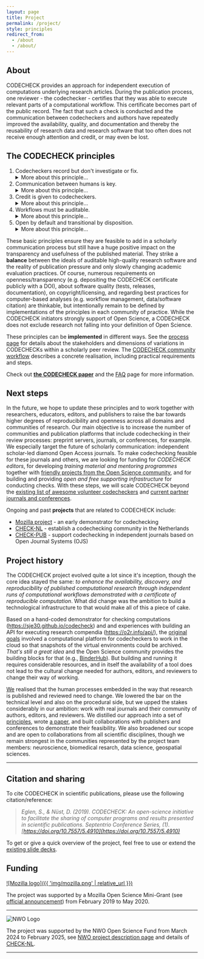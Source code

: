 ```yaml
---
layout: page
title: Project
permalink: /project/
style: principles
redirect_from:
  - /about
  - /about/
---
```


## About

CODECHECK provides an approach for independent execution of computations underlying research articles.
During the publication process, one reviewer - the codechecker - certifies that they was able to execute relevant parts of a computational workflow.
This certificate becomes part of the public record.
The fact that such a check is conducted and the communication between codecheckers and authors have repeatedly improved the availability, quality, and documentation and thereby the reusability of research data and research software that too often does not receive enough attention and credit, or may even be lost.

## The CODECHECK principles

1. <span class="principle">Codecheckers record but don't investigate or fix.</span>
   <details>
   <summary>More about this principle...</summary>
   The codechecker follows the author's instructions to run the code. If instructions are unclear, or if code does not run, the codechecker tells the author. We believe that the job of the codechecker is not to fix these problems but simply to report them to the author and await a fix. The level of documentation required for third parties to reproduce a workflow is hard to get right, and too often this uncertainty leads researchers to give up and not document it at all. The conversation with a codechecker fixes this problem.
   <em>Codecheckers take the pictures at a crime scene, they do not hunt the criminal.</em>
   </details>
1. <span class="principle">Communication between humans is key.</span>
   <details>
   <summary>More about this principle...</summary>
   Some code may work without any interaction but often there are hidden dependencies that need adjusting for a particular system. Allowing the codechecker to communicate directly and openly with the author make this process as constructive as possible; routing this conversation (possibly anonymously) through a publisher would introduce delays and inhibit community building.
   </details>
1. <span class="principle">Credit is given to codecheckers.</span>
   <details>
   <summary>More about this principle...</summary>
   The value of performing a CODECHECK is comparable to that of a peer review, and it may require a similar amount of time. Therefore, the codechecker's activity should be recorded, ideally in the published paper. The public record can be realised by publishing the certificate in a citable form (i.e., with a DOI), by listing codecheckers on the journal's website or, ideally, by publishing the checks alongside peer review activities in public databases.
   <em>Codechecks are an excellent opportunity to involve early career researchers (ECRs) or research software engineers (RSEs) in peer review.</em>
   </details>
1. <span class="principle">Workflows must be auditable.</span>
   <details>
   <summary>More about this principle...</summary>
   The codechecker should have sufficient material to validate the workflow outputs submitted by the authors. <a href="https://doi.org/10.1038/d41586-018-05256-0" title="Stark PB: Before reproducibility must come preproducibility. Nature. 2018; 557(7707): 613.">Stark</a> calls this "preproducibility" and the <a href="https://icerm.brown.edu/topical_workshops/tw12-5-rcem/icerm_report.pdf" title="Stodden V, Bailey DH, Borwein J, et al.: Setting the Default to Reproducible: Reproducibility in Computational and Experimental Mathematics. Technical report, The Institute for Computational and Experimental Research in Mathematics, 2013.">ICERM report</a> defines the level "Auditable Research" similarly. Communities can establish their own good practices or adapt generic concepts and practical tools, such as publishing all building blocks of science in a research compendium (cf. <a href="https://research-compendium.science/">https://research-compendium.science/</a>) or <a href="https://doi.org/10.22541/au.153922477.77361922" title="Barba LA: Praxis of Reproducible Computational Science. 2018.">repro-pack</a>. A completed check means that code could be executed at least once using the provided instructions, and, therefore, all code and data was given and could be investigated more deeply or extended in the future. Ideally, this is a “one click” step, but achieving this requires particular skills and a sufficient level of documentation for third parties. Furthermore, automation may lead to people gaming the system or reliance on technology, which can often hide important details. All such aspects can reduce the understandability of the material, so we estimate our approach to codechecking, done without automation and with open human communication, to be a simple way to ensure long-term transparency and usefulness. We acknowledge that <a href="https://twitter.com/khinsen/status/1242842759733665799" title="Konrad Hinsen (@khinsen) on Twitter: 'My crystal ball tells me that in the long run, bit-for-bit reproducibility will become the norm. Not because people realize it matters, but because it can be automatized. ´Good-enough´ reproducibility requires scientific judgment, so it's more expensive to ensure/check.'">others have argued</a> in favour of bitwise reproducibility because, in the long run, it can be automated, but until then we need CODECHECK's approach.
   </details>
1. <span class="principle">Open by default and transitional by disposition.</span>
   <details>
   <summary>More about this principle...</summary>
   Unless there are strong reasons to the contrary (e.g., sensitive data on human subjects), all code and data, both from author and codechecker, will be made freely available when the certificate is published. Openness is not required for the paper itself, to accommodate journals in their transition to Open Access models. The code and data publication should follow community good practices. Ultimately we may find that CODECHECK activities are subsumed within peer review.
   </details>

These basic principles ensure they are feasible to add in a scholarly communication process but still have a huge positive impact on the transparency and usefulness of the published material.
They strike a **balance** between the ideals of auditable high-quality research software and the reality of publication pressure and only slowly changing academic evaluation practices.
Of course, numerous requirements on openness/transparency (e.g. depositing the CODECHECK certificate publicly with a DOI), about software quality (tests, releases, documentation), on copyright/licensing, and regarding best practices for computer-based analyses (e.g. workflow management, data/software citation) are thinkable, but intentionally remain to be defined by implementations of the principles in each community of practice.
While the CODECHECK initiators strongly support of Open Science, a CODECHECK does not exclude research not falling into your definition of Open Science.

These principles can be **implemented** in different ways.
See the [process page](/process) for details about the stakeholders and dimensions of variations in CODECHECKs within a scholarly peer review.
The [CODECHECK community workflow](/guide/community-workflow) describes a concrete realisation, including practical requirements and steps.

Check out [**the CODECHECK paper**](https://doi.org/10.12688/f1000research.51738.2) and the [FAQ](/faq) page for more information.

## Next steps

In the future, we hope to update these principles and to work together with researchers, educators, editors, and publishers to raise the bar towards higher degrees of reproducibility and openness across all domains and communities of research.
Our main objective is to increase the number of communities and publication platforms that include codechecking in their review processes: preprint servers, journals, or conferences, for example.
We especially target the future of scholarly communication: independent scholar-led diamond Open Access journals.
To make codechecking feasible for these journals and others, we are looking for funding for _CODECHECK editors_, for developing _training material and mentoring programmes_ together with [friendly projects from the Open Science community](/partners/#projects), and for building and providing _open and free supporting infrastructure_ for conducting checks.
With these steps, we will scale CODECHECK beyond the [existing list of awesome volunteer codecheckers](https://github.com/codecheckers/codecheckers/blob/master/codecheckers.csv) and [current partner journals and conferences](/partners).

Ongoing and past **projects** that are related to CODECHECK include:

- [Mozilla project](/mozilla-project) - an early demonstrator for codechecking
- [CHECK-NL](/nl) - establish a codechecking community in the Netherlands
- [CHECK-PUB](/pub) - support codechecking in independent journals based on Open Journal Systems (OJS)

## Project history

The CODECHECK project evolved quite a lot since it's inception, though the core idea stayed the same: _to enhance the availability, discovery, and reproducibility of published computational research through independent runs of computational workflows demonstrated with a certificate of reproducible computation_.
What did change was the ambition to build a technological infrastructure to that would make all of this a piece of cake.

Based on a hand-coded demonstrator for checking computations (<https://sje30.github.io/codecheck>) and and experiences with building an API for executing research compendia (<https://o2r.info/api/>), the [original goals](/mozilla-project) involved a computational platform for codecheckers to work in the cloud so that snapshots of the virtual environments could be archived.
_That's still a great idea_ and the Open Science community provides the building blocks for that (e.g., [BinderHub](https://binderhub.readthedocs.io/en/latest/)).
But building and running it requires considerable resources, and in itself the availability of a tool does not lead to the cultural change needed for authors, editors, and reviewers to change their way of working.

[We](/partners/#team) realised that the human processes embedded in the way that research is published and reviewed need to change.
We lowered the bar on the technical level and also on the procedural side, but we upped the stakes considerably in our ambition: work with real journals and their community of authors, editors, and reviewers.
We distilled our approach into a set of [principles](#the-codecheck-principles), wrote [a paper](https://doi.org/10.12688/f1000research.51738.2), and built collaborations with publishers and conferences to demonstrate their feasibility.
We also broadened our scope and are open to collaborations from all scientific disciplines, though we remain strongest in the communities represented by the project team members: neuroscience, biomedical resarch, data science, geospatial sciences.

------

## Citation and sharing

To cite CODECHECK in scientific publications, please use the following citation/reference:

> _Eglen, S., & Nüst, D. (2019). CODECHECK: An open-science initiative to facilitate the sharing of computer programs and results presented in scientific publications. Septentrio Conference Series, (1). [https://doi.org/10.7557/5.4910](https://doi.org/10.7557/5.4910)_

To get or give a quick overview of the project, feel free to use or extend the [existing slide decks](https://github.com/codecheckers/slides).

## Funding

[![Mozilla logo]({{ 'img/mozilla.png' | relative_url }})](https://foundation.mozilla.org)

The project was supported by a Mozilla Open Science Mini-Grant (see [official announcement](https://medium.com/read-write-participate/meet-mozillas-latest-open-science-awardees-cfa45348e5d5)) from February 2019 to May 2020.

------

![NWO Logo](https://www.nwo.nl/themes/custom/nwo/assets/images/logo.svg?v=24)

The project was supported by the NWO Open Science Fund from March 2024 to February 2025, see [NWO project description page](https://www.nwo.nl/en/projects/osf232063) and details of [CHECK-NL](/nl).

------

